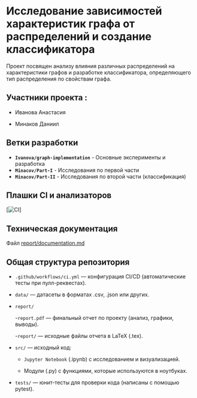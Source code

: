 # Исследование зависимостей характеристик графа от распределений и создание классификатора

Проект посвящен анализу влияния различных распределений на характеристики графов и разработке классификатора, определяющего тип распределения по свойствам графа.

## Участники проекта :

- Иванова Анастасия

- Минаков Даниил


## Ветки разработки

- **`Ivanova/graph-implementation`** - Основные эксперименты и разработка
- **`Minacov/Part-I`** - Исследования по первой части
- **`Minacov/Part-II`** - Исследования по второй части (классификация)

## Плашки CI и анализаторов

[![CI](https://github.com/Snomty/Random_graphs/blob/main/repository/.github/workflows/ci.yml)]

## Техническая документация

Файл [report/documentation.md]()

## Общая структура репозитория

- `.github/workflows/ci.yml` — конфигурация CI/CD (автоматические тесты при пулл-реквестах).

- `data/` — датасеты в форматах .csv, .json или других.

- `report/`

  -`report.pdf` — финальный отчет по проекту (анализ, графики, выводы).

  -`report/` — исходные файлы отчета в LaTeX (.tex).

- `src/` — исходный код:

  - `Jupyter Notebook` (.ipynb) с исследованием и визуализацией.

  - Модули (.py) с функциями, которые используются в ноутбуках.

- `tests/` — юнит-тесты для проверки кода (написаны с помощью pytest).


